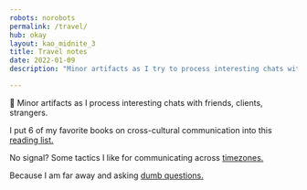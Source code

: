 ```yaml
---
robots: norobots
permalink: /travel/
hub: okay
layout: kao_midnite_3
title: Travel notes
date: 2022-01-09
description: "Minor artifacts as I try to process interesting chats with friends, clients, strangers."

---
```


🍵 Minor artifacts as I process interesting chats with friends, clients, strangers.

<div class="scan" markdown="1">

I put 6 of my favorite books on cross-cultural communication into this [reading list.]

No signal? Some tactics I like for communicating across [timezones.]

Because I am far away and asking [dumb questions.]

</div>



[reading list.]: https://www.zachmccabe.com/travel/reading-list

[timezones.]: https://www.zachmccabe.com/travel/timezones

[dumb questions.]: https://www.zachmccabe.com/travel/dumb-questions

